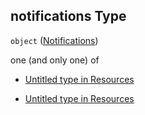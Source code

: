 ## notifications Type

`object` ([Notifications](resources-properties-notifications.md))

one (and only one) of

*   [Untitled  type in Resources](resources-properties-notifications-oneof-0.md "check type definition")

*   [Untitled  type in Resources](resources-properties-notifications-oneof-1.md "check type definition")
